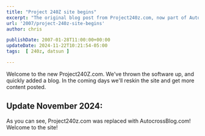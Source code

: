 ```yaml
---
title: "Project 240Z site begins"
excerpt: "The original blog post from Project240z.com, now part of AutocrossBlog.com"
url: '2007/project-240z-site-begins'
author: chris

publishDate: 2007-01-28T11:00:00+00:00
updateDate: 2024-11-22T10:21:54-05:00
tags:  [ 240z, datsun ] 

---
```


Welcome to the new Project240Z.com. We've thrown the software up, and quickly added a blog. In the coming days we'll reskin the site and get more content posted.

## Update November 2024: 
As you can see, Project240z.com was replaced with AutocrossBlog.com! Welcome to the site!
